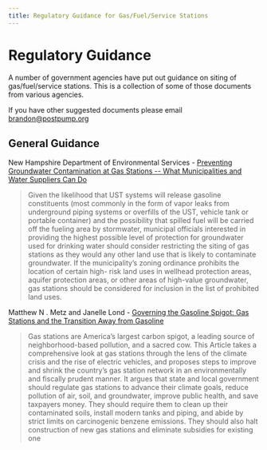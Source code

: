 ```yaml
---
title: Regulatory Guidance for Gas/Fuel/Service Stations
---
```


# Regulatory Guidance

A number of government agencies have put out guidance on siting of gas/fuel/service stations. This is a collection of some of those documents from various agencies.

If you have other suggested documents please email [brandon@postpump.org](mailto:brandon@postpump.org)

## General Guidance

New Hampshire Department of Environmental Services - [Preventing Groundwater Contamination at Gas Stations -- What Municipalities and Water Suppliers Can Do](https://www.des.nh.gov/sites/g/files/ehbemt341/files/documents/2020-01/dwgb-22-20.pdf)

> Given the likelihood that UST systems will release gasoline constituents (most commonly in the form of vapor leaks from underground piping systems or overfills of the UST, vehicle tank or portable container) and the possibility that spilled fuel will be carried off the fueling area by stormwater, municipal officials interested in providing the highest possible level of protection for groundwater used for drinking water should consider restricting the siting of gas stations as they would any other land use that is likely to contaminate groundwater. If the municipality’s zoning ordinance prohibits the location of certain high- risk land uses in wellhead protection areas, aquifer protection areas, or other areas of high-value groundwater, gas stations should be considered for inclusion in the list of prohibited land uses.

Matthew N . Metz and Janelle Lond - [Governing the Gasoline Spigot: Gas Stations and the Transition Away from Gasoline](https://www.postpump.org/assets/docs/governing-the-gasoline-spigot.pdf)

> Gas stations are America’s largest carbon spigot, a leading source of neighborhood-based pollution, and a sacred cow. This Article takes a comprehensive look at gas stations through the lens of the climate crisis and the rise of electric vehicles, and proposes steps to improve and shrink the country’s gas station network in an environmentally and fiscally prudent manner. It argues that state and local government should regulate gas stations to advance their climate goals, reduce pollution of air, soil, and groundwater, improve public health, and save taxpayers money. They should require them to clean up their contaminated soils, install modern tanks and piping, and abide by strict limits on carcinogenic benzene emissions. They should also halt construction of new gas stations and eliminate subsidies for existing one